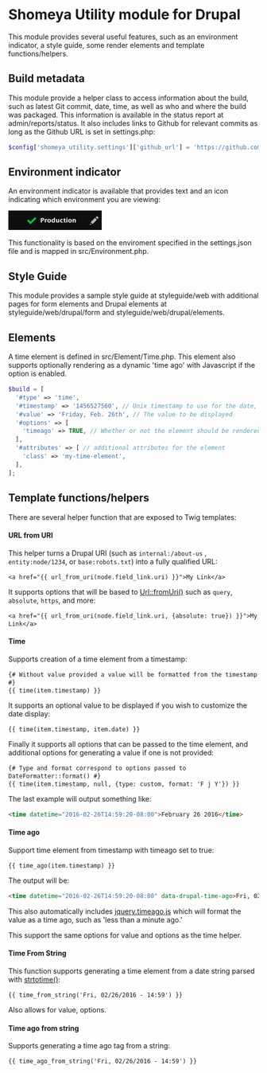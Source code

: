 # Shomeya Utility module for Drupal

This module provides several useful features, such as an environment indicator, a style guide, some render elements and template functions/helpers.

## Build metadata

This module provide a helper class to access information about the build, such as latest Git commit, date, time, as well as who and where the build was packaged. This information is available in the status report at admin/reports/status. It also includes links to Github for relevant commits as long as the Github URL is set in settings.php:

```php
$config['shomeya_utility.settings']['github_url'] = 'https://github.com/shomeya/projectname';
```

## Environment indicator

An environment indicator is available that provides text and an icon indicating which environment you are viewing:

![environment indicator for production with green checkmark](/images/environment-indicator.png?raw=true)

This functionality is based on the enviroment specified in the settings.json file and is mapped in src/Environment.php.

## Style Guide

This module provides a sample style guide at styleguide/web with additional pages for form elements and Drupal elements at styleguide/web/drupal/form and styleguide/web/drupal/elements.

## Elements

A time element is defined in src/Element/Time.php. This element also supports optionally rendering as a dynamic 'time ago' with Javascript if the option is enabled. 

```php
$build = [
  '#type' => 'time',
  '#timestamp' => '1456527560', // Unix timestamp to use for the date, will be used to populate a ISO 8601 in the 'datetime' attribute of the tag
  '#value' => 'Friday, Feb. 26th', // The value to be displayed
  '#options' => [
    'timeago' => TRUE, // Whether or not the element should be rendered as timeago using javascript
  ],
  '#attributes' => [ // additional attributes for the element
  	'class' => 'my-time-element', 
  ],
];
```

## Template functions/helpers

There are several helper function that are exposed to Twig templates:

#### URL from URI

This helper turns a Drupal URI (such as `internal:/about-us` , `entity:node/1234`, or `base:robots.txt`) into a fully qualified URL:

```twig
<a href="{{ url_from_uri(node.field_link.uri) }}">My Link</a>
```

It supports options that will be based to [Url::fromUri()](https://api.drupal.org/api/drupal/core%21lib%21Drupal%21Core%21Url.php/function/Url%3A%3AfromUri/8) such as `query`, `absolute`, `https`, and more:

```twig
<a href="{{ url_from_uri(node.field_link.uri, {absolute: true}) }}">My Link</a>
```

#### Time

Supports creation of a time element from a timestamp:

```twig
{# Without value provided a value will be formatted from the timestamp #}
{{ time(item.timestamp) }}
```

It supports an optional value to be displayed if you wish to customize the date display:

```twig
{{ time(item.timestamp, item.date) }}
```

Finally it supports all options that can be passed to the time element, and additional options for generating a value if one is not provided:

```twig
{# Type and format correspond to options passed to DateFormatter::format() #}
{{ time(item.timestamp, null, {type: custom, format: 'F j Y'}) }}
```

The last example will output something like:

```html
<time datetime="2016-02-26T14:59:20-08:00">February 26 2016</time>
```

#### Time ago

Support time element from timestamp with timeago set to true:

```twig
{{ time_ago(item.timestamp) }}
```

The output will be:

```html
<time datetime="2016-02-26T14:59:20-08:00" data-drupal-time-ago>Fri, 02/26/2016 - 14:59</time>
```

This also automatically includes [jquery.timeago.js](http://timeago.yarp.com) which will format the value as a time ago, such as  'less than a minute ago.'

This support the same options for value and options as the time helper.

#### Time From String

This function supports generating a time element from a date string parsed with [strtotime()](http://php.net/strtotime):

```twig
{{ time_from_string('Fri, 02/26/2016 - 14:59') }}
```

Also allows for value, options.

#### Time ago from string

Supports generating a time ago tag from a string:

```twig
{{ time_ago_from_string('Fri, 02/26/2016 - 14:59') }}
```